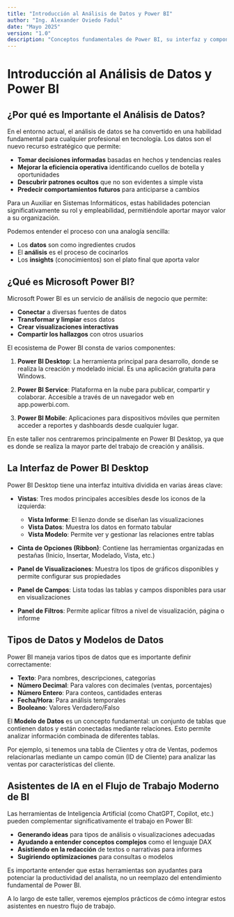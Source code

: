 ```yaml
---
title: "Introducción al Análisis de Datos y Power BI"
author: "Ing. Alexander Oviedo Fadul"
date: "Mayo 2025"
version: "1.0"
description: "Conceptos fundamentales de Power BI, su interfaz y componentes principales"
---
```


# Introducción al Análisis de Datos y Power BI

## ¿Por qué es Importante el Análisis de Datos?

En el entorno actual, el análisis de datos se ha convertido en una habilidad fundamental para cualquier profesional en tecnología. Los datos son el nuevo recurso estratégico que permite:

- **Tomar decisiones informadas** basadas en hechos y tendencias reales
- **Mejorar la eficiencia operativa** identificando cuellos de botella y oportunidades
- **Descubrir patrones ocultos** que no son evidentes a simple vista
- **Predecir comportamientos futuros** para anticiparse a cambios

Para un Auxiliar en Sistemas Informáticos, estas habilidades potencian significativamente su rol y empleabilidad, permitiéndole aportar mayor valor a su organización.

Podemos entender el proceso con una analogía sencilla:
- Los **datos** son como ingredientes crudos
- El **análisis** es el proceso de cocinarlos
- Los **insights** (conocimientos) son el plato final que aporta valor

## ¿Qué es Microsoft Power BI?

Microsoft Power BI es un servicio de análisis de negocio que permite:

- **Conectar** a diversas fuentes de datos
- **Transformar y limpiar** esos datos
- **Crear visualizaciones interactivas**
- **Compartir los hallazgos** con otros usuarios

El ecosistema de Power BI consta de varios componentes:

1. **Power BI Desktop**: La herramienta principal para desarrollo, donde se realiza la creación y modelado inicial. Es una aplicación gratuita para Windows.

2. **Power BI Service**: Plataforma en la nube para publicar, compartir y colaborar. Accesible a través de un navegador web en app.powerbi.com.

3. **Power BI Mobile**: Aplicaciones para dispositivos móviles que permiten acceder a reportes y dashboards desde cualquier lugar.

En este taller nos centraremos principalmente en Power BI Desktop, ya que es donde se realiza la mayor parte del trabajo de creación y análisis.

## La Interfaz de Power BI Desktop

Power BI Desktop tiene una interfaz intuitiva dividida en varias áreas clave:

- **Vistas**: Tres modos principales accesibles desde los iconos de la izquierda:
  - **Vista Informe**: El lienzo donde se diseñan las visualizaciones
  - **Vista Datos**: Muestra los datos en formato tabular
  - **Vista Modelo**: Permite ver y gestionar las relaciones entre tablas

- **Cinta de Opciones (Ribbon)**: Contiene las herramientas organizadas en pestañas (Inicio, Insertar, Modelado, Vista, etc.)

- **Panel de Visualizaciones**: Muestra los tipos de gráficos disponibles y permite configurar sus propiedades

- **Panel de Campos**: Lista todas las tablas y campos disponibles para usar en visualizaciones

- **Panel de Filtros**: Permite aplicar filtros a nivel de visualización, página o informe

## Tipos de Datos y Modelos de Datos

Power BI maneja varios tipos de datos que es importante definir correctamente:

- **Texto**: Para nombres, descripciones, categorías
- **Número Decimal**: Para valores con decimales (ventas, porcentajes)
- **Número Entero**: Para conteos, cantidades enteras
- **Fecha/Hora**: Para análisis temporales
- **Booleano**: Valores Verdadero/Falso

El **Modelo de Datos** es un concepto fundamental: un conjunto de tablas que contienen datos y están conectadas mediante relaciones. Esto permite analizar información combinada de diferentes tablas.

Por ejemplo, si tenemos una tabla de Clientes y otra de Ventas, podemos relacionarlas mediante un campo común (ID de Cliente) para analizar las ventas por características del cliente.

## Asistentes de IA en el Flujo de Trabajo Moderno de BI

Las herramientas de Inteligencia Artificial (como ChatGPT, Copilot, etc.) pueden complementar significativamente el trabajo en Power BI:

- **Generando ideas** para tipos de análisis o visualizaciones adecuadas
- **Ayudando a entender conceptos complejos** como el lenguaje DAX
- **Asistiendo en la redacción** de textos o narrativas para informes
- **Sugiriendo optimizaciones** para consultas o modelos

Es importante entender que estas herramientas son ayudantes para potenciar la productividad del analista, no un reemplazo del entendimiento fundamental de Power BI.

A lo largo de este taller, veremos ejemplos prácticos de cómo integrar estos asistentes en nuestro flujo de trabajo.
